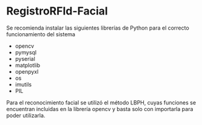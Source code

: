 # RegistroRFId-Facial
Se recomienda instalar las siguientes librerías de Python para el correcto funcionamiento del sistema
- opencv
- pymysql
- pyserial
- matplotlib
- openpyxl
- os
- imutils
- PIL

Para el reconocimiento facial se utilizó el método LBPH, cuyas funciones se encuentran incluidas en la librería opencv y basta solo con importarla para poder utilizarla.
